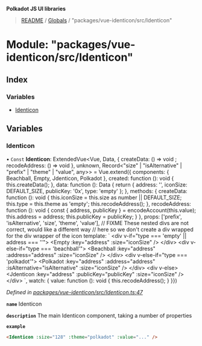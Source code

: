 **Polkadot JS UI libraries**

> [README](../README.md) / [Globals](../globals.md) / "packages/vue-identicon/src/Identicon"

# Module: "packages/vue-identicon/src/Identicon"

## Index

### Variables

* [Identicon](_packages_vue_identicon_src_identicon_.md#identicon)

## Variables

### Identicon

• `Const` **Identicon**: ExtendedVue\<Vue, Data, { createData: () => void ; recodeAddress: () => void  }, unknown, Record\<\"size\" \| \"isAlternative\" \| \"prefix\" \| \"theme\" \| \"value\", any>> = Vue.extend({ components: { Beachball, Empty, Jdenticon, Polkadot }, created: function (): void { this.createData(); }, data: function (): Data { return { address: '', iconSize: DEFAULT\_SIZE, publicKey: '0x', type: 'empty' }; }, methods: { createData: function (): void { this.iconSize = this.size as number \|\| DEFAULT\_SIZE; this.type = this.theme as 'empty'; this.recodeAddress(); }, recodeAddress: function (): void { const { address, publicKey } = encodeAccount(this.value); this.address = address; this.publicKey = publicKey; } }, props: ['prefix', 'isAlternative', 'size', 'theme', 'value'], // FIXME These nested divs are not correct, would like a different way // here so we don't create a div wrapped for the div wrapper of the icon template: \` \<div v-if="type === 'empty' \|\| address === ''"> \<Empty :key="address" :size="iconSize" /> \</div> \<div v-else-if="type === 'beachball'"> \<Beachball :key="address" :address="address" :size="iconSize" /> \</div> \<div v-else-if="type === 'polkadot'"> \<Polkadot :key="address" :address="address" :isAlternative="isAlternative" :size="iconSize" /> \</div> \<div v-else> \<Jdenticon :key="address" :publicKey="publicKey" :size="iconSize" /> \</div> \`, watch: { value: function (): void { this.recodeAddress(); } }})

*Defined in [packages/vue-identicon/src/Identicon.ts:47](https://github.com/polkadot-js/ui/blob/1833b1a2/packages/vue-identicon/src/Identicon.ts#L47)*

**`name`** Identicon

**`description`** The main Identicon component, taking a number of properties

**`example`** 
```html
<Identicon :size="128" :theme="polkadot" :value="..." />
```
